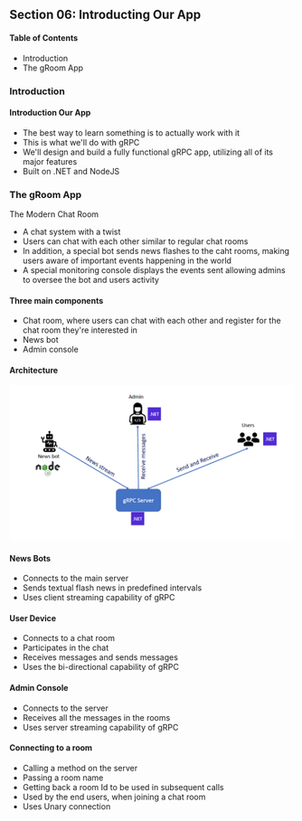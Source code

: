 ## Section 06: Introducting Our App

#### Table of Contents
- Introduction
- The gRoom App


### Introduction

#### Introduction Our App
- The best way to learn something is to actually work with it
- This is what we'll do with gRPC
- We'll design and build a fully functional gRPC app, utilizing all of its major features
- Built on .NET and NodeJS


### The gRoom App
The Modern Chat Room
- A chat system with a twist
- Users can chat with each other similar to regular chat rooms
- In addition, a special bot sends news flashes to the caht rooms, making users aware of
  important events happening in the world
- A special monitoring console displays the events sent allowing admins to oversee the
  bot and users activity

#### Three main components 
- Chat room, where users can chat with each other and register for the chat room they're
  interested in
- News bot
- Admin console

#### Architecture
![Architecture](https://github.com/lcycstudio/devops/blob/master/Building%20Web%20APIs%20with%20gRPC%20-%20The%20Complete%20Guide/06_introducting_our_app/gRoom.png)



#### News Bots
- Connects to the main server
- Sends textual flash news in predefined intervals
- Uses client streaming capability of gRPC

#### User Device
- Connects to a chat room
- Participates in the chat
- Receives messages and sends messages
- Uses the bi-directional capability of gRPC

#### Admin Console
- Connects to the server
- Receives all the messages in the rooms
- Uses server streaming capability of gRPC

#### Connecting to a room
- Calling a method on the server
- Passing a room name
- Getting back a room Id to be used in subsequent calls
- Used by the end users, when joining a chat room
- Uses Unary connection
